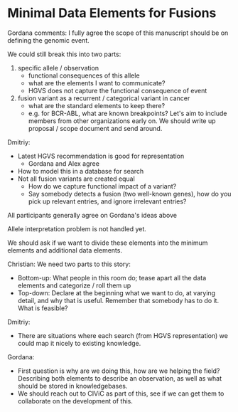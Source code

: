 # Minimal Data Elements for Fusions

Gordana comments:
  I fully agree the scope of this manuscript should be on defining
  the genomic event.
  
  We could still break this into two parts:
  1. specific allele / observation
     - functional consequences of this allele
     - what are the elements I want to communicate?
     - HGVS does not capture the functional consequence of event
  2. fusion variant as a recurrent / categorical variant in cancer
     - what are the standard elements to keep there?
     - e.g. for BCR-ABL, what are known breakpoints?
  Let's aim to include members from other organizations early on.
  We should write up proposal / scope document and send around.
  
Dmitriy:
  - Latest HGVS recommendation is good for representation
    - Gordana and Alex agree
  - How to model this in a database for search
  - Not all fusion variants are created equal
    - How do we capture functional impact of a variant?
    - Say somebody detects a fusion (two well-known genes), how do 
      you pick up relevant entries, and ignore irrelevant entries?

All participants generally agree on Gordana's ideas above

Allele interpretation problem is not handled yet.

We should ask if we want to divide these elements into the minimum 
elements and additional data elements.

Christian:
We need two parts to this story:
  - Bottom-up: What people in this room do; tease apart all the data
    elements and categorize / roll them up
  - Top-down:  Declare at the beginning what we want to do, at varying
    detail, and why that is useful. Remember that somebody has to do it. 
    What is feasible?

Dmitriy:
  - There are situations where each search (from HGVS representation) we
    could map it nicely to existing knowledge.

Gordana:
  - First question is why are we doing this, how are we helping the
    field? Describing both elements to describe an observation, as well 
    as what should be stored in knowledgebases.
  - We should reach out to CIViC as part of this, see if we can get them
    to collaborate on the development of this.
